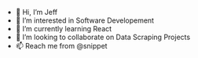 - 👋 Hi, I’m Jeff
- 👀 I’m interested in Software Developement 
- 🌱 I’m currently learning React
- 💞️ I’m looking to collaborate on Data Scraping Projects
- 📫 Reach me from @snippet

<!---
snippet/snippet is a ✨ special ✨ repository because its `README.md` (this file) appears on your GitHub profile.
You can click the Preview link to take a look at your changes.
--->
